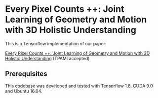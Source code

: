 # Every Pixel Counts ++: Joint Learning of Geometry and Motion with 3D Holistic Understanding
This is a Tensorflow implementation of our paper:

[Every Pixel Counts ++: Joint Learning of Geometry and Motion with 3D Holistic Understanding](https://arxiv.org/abs/1810.06125) (TPAMI accepted)

## Prerequisites
This codebase was developed and tested with Tensorflow 1.8, CUDA 9.0 and Ubuntu 16.04.
